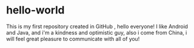 # hello-world
This is my first repository created in GitHub , hello everyone!
I like Android and Java, and i'm a kindness and optimistic guy,
also i come from China, i will feel great pleasure to communicate 
with all of you!
